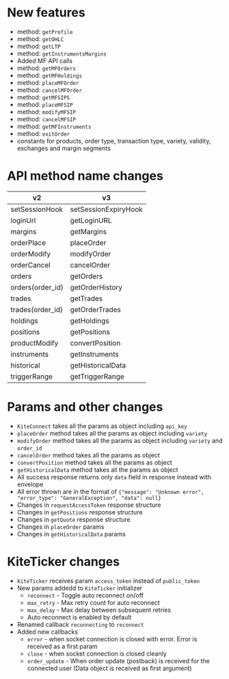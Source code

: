 New features
=============
- method: `getProfile`
- method: `getOHLC`
- method: `getLTP`
- method: `getInstrumentsMargins`
- Added MF API calls
- method: `getMFOrders`
- method: `getMFHoldings`
- method: `placeMFOrder`
- method: `cancelMFOrder`
- method: `getMFSIPS`
- method: `placeMFSIP`
- method: `modifyMFSIP`
- method: `cancelMFSIP`
- method: `getMFInstruments`
- method: `exitOrder`
- constants for products, order type, transaction type, variety, validity, exchanges and margin segments

API method name changes
=======================

| v2  						| v3 						|
| -------------------------	| -------------------------	|
| setSessionHook 			| setSessionExpiryHook		|
| loginUrl					| getLoginURL				|
| margins					| getMargins				|
| orderPlace				| placeOrder				|
| orderModify				| modifyOrder				|
| orderCancel 				| cancelOrder				|
| orders 					| getOrders 				|
| orders(order_id) 			| getOrderHistory			|
| trades 					| getTrades 				|
| trades(order_id) 			| getOrderTrades 			|
| holdings					| getHoldings 				|
| positions					| getPositions 				|
| productModify 			| convertPosition 			|
| instruments				| getInstruments 			|
| historical				| getHistoricalData 		|
| triggerRange 				| getTriggerRange 			|

Params and other changes
========================
- `KiteConnect` takes all the params as object including `api_key`
- `placeOrder` method takes all the params as object including `variety`
- `modifyOrder` method takes all the params as object including `variety` and `order_id`
- `cancelOrder` method takes all the params as object
- `convertPosition` method takes all the params as object
- `getHistoricalData` method takes all the params as object
- All success response returns only `data` field in response instead with envelope
- All error thrown are in the format of `{"message": "Unknown error", "error_type": "GeneralException", "data": null}`
- Changes in `requestAccessToken` response structure
- Changes in `getPositions` response structure
- Changes in `getQuote` response structure
- Changes in `placeOrder` params
- Changes in `getHistoricalData` params

KiteTicker changes
==================
- `KiteTicker` receives param `access_token` instead of `public_token`
- New params addedd to `KiteTicker` initializer
	- `reconnect` - Toggle auto reconnect on/off
	- `max_retry` - Max retry count for auto reconnect
	- `max_delay` - Max delay between subsequent retries
	- Auto reconnect is enabled by default
- Renamed callback `reconnecting` to `reconnect`
- Added new callbacks
	- `error` - when socket connection is closed with error. Error is received as a first param
	- `close` - when socket connection is closed cleanly
	- `order_update` - When order update (postback) is received for the connected user (Data object is received as first argument)


